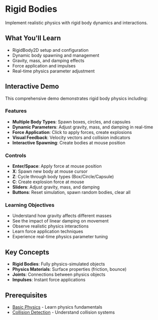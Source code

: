 # Rigid Bodies

Implement realistic physics with rigid body dynamics and interactions.

<!-- embed-gdEmbed: {$PATH}/rigid_bodies -->

## What You'll Learn

- RigidBody2D setup and configuration
- Dynamic body spawning and management
- Gravity, mass, and damping effects
- Force application and impulses
- Real-time physics parameter adjustment

## Interactive Demo

This comprehensive demo demonstrates rigid body physics including:

### Features
- **Multiple Body Types**: Spawn boxes, circles, and capsules
- **Dynamic Parameters**: Adjust gravity, mass, and damping in real-time
- **Force Application**: Click to apply forces, create explosions
- **Visual Feedback**: Velocity vectors and collision indicators
- **Interactive Spawning**: Create bodies at mouse position

### Controls
- **Enter/Space**: Apply force at mouse position
- **X**: Spawn new body at mouse cursor
- **Z**: Cycle through body types (Box/Circle/Capsule)
- **C**: Create explosion force at mouse
- **Sliders**: Adjust gravity, mass, and damping
- **Buttons**: Reset simulation, spawn random bodies, clear all

### Learning Objectives
- Understand how gravity affects different masses
- See the impact of linear damping on movement
- Observe realistic physics interactions
- Learn force application techniques
- Experience real-time physics parameter tuning


## Key Concepts

- **Rigid Bodies**: Fully physics-simulated objects
- **Physics Materials**: Surface properties (friction, bounce)
- **Joints**: Connections between physics objects
- **Impulses**: Instant force applications

## Prerequisites

- [Basic Physics](../basic_physics/) - Learn physics fundamentals
- [Collision Detection](../collision_detection/) - Understand collision systems
